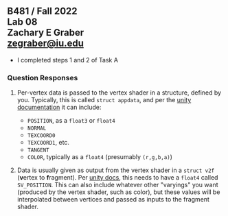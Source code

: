 ## B481 / Fall 2022 <br /> Lab 08 <br /> Zachary E Graber <br /> zegraber@iu.edu

- I completed steps 1 and 2 of Task A

### Question Responses

1. Per-vertex data is passed to the vertex shader in a structure, defined by you. Typically, this is called `struct appdata`, and per the [unity documentation](https://docs.unity3d.com/Manual/SL-VertexProgramInputs.html) it can include:

    - `POSITION`, as a `float3` or `float4`
    - `NORMAL`
    - `TEXCOORD0`
    - `TEXCOORD1`, etc.
    - `TANGENT`
    - `COLOR`, typically as a `float4` (presumably `(r,g,b,a)`)
2. Data is usually given as output from the vertex shader in a `struct v2f` (**v**ertex to **f**ragment). Per [unity docs](https://docs.unity3d.com/Manual/SL-ShaderSemantics.html), this needs to have a `float4` called `SV_POSITION`. This can also include whatever other "varyings" you want (produced by the vertex shader, such as color), but these values will be interpolated between vertices and passed as inputs to the fragment shader.
